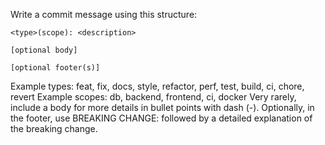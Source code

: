 Write a commit message using this structure:

```
<type>(scope): <description>

[optional body]

[optional footer(s)]
```

Example types: feat, fix, docs, style, refactor, perf, test, build, ci, chore, revert
Example scopes: db, backend, frontend, ci, docker
Very rarely, include a body for more details in bullet points with dash (-).
Optionally, in the footer, use BREAKING CHANGE: followed by a detailed explanation of the breaking change.
